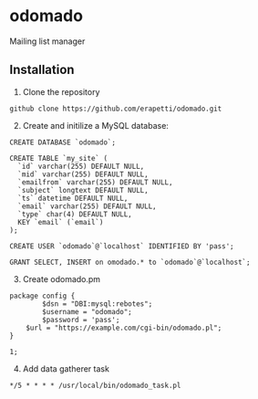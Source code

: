 # odomado
Mailing list manager

## Installation

1. Clone the repository

```
github clone https://github.com/erapetti/odomado.git
```

2. Create and initilize a MySQL database:

```
CREATE DATABASE `odomado`;

CREATE TABLE `my_site` (
  `id` varchar(255) DEFAULT NULL,
  `mid` varchar(255) DEFAULT NULL,
  `emailfrom` varchar(255) DEFAULT NULL,
  `subject` longtext DEFAULT NULL,
  `ts` datetime DEFAULT NULL,
  `email` varchar(255) DEFAULT NULL,
  `type` char(4) DEFAULT NULL,
  KEY `email` (`email`)
);

CREATE USER `odomado`@`localhost` IDENTIFIED BY 'pass';

GRANT SELECT, INSERT on omodado.* to `odomado`@`localhost`;
```

3. Create odomado.pm

```
package config {
        $dsn = "DBI:mysql:rebotes";
        $username = "odomado";
        $password = 'pass';
	$url = "https://example.com/cgi-bin/odomado.pl";
}

1;
```

4. Add data gatherer task

```
*/5 * * * * /usr/local/bin/odomado_task.pl
```

